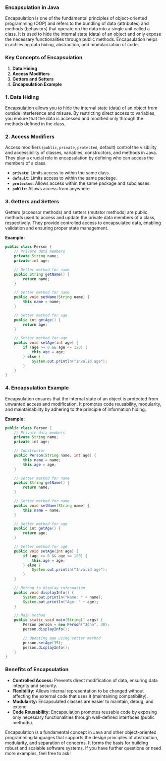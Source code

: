 ### Encapsulation in Java

Encapsulation is one of the fundamental principles of object-oriented programming (OOP) and refers to the bundling of data (attributes) and methods (behaviors) that operate on the data into a single unit called a class. It is used to hide the internal state (data) of an object and only expose the necessary functionalities through public methods. Encapsulation helps in achieving data hiding, abstraction, and modularization of code.

### Key Concepts of Encapsulation

1. **Data Hiding**
2. **Access Modifiers**
3. **Getters and Setters**
4. **Encapsulation Example**

### 1. Data Hiding

Encapsulation allows you to hide the internal state (data) of an object from outside interference and misuse. By restricting direct access to variables, you ensure that the data is accessed and modified only through the methods defined in the class.

### 2. Access Modifiers

Access modifiers (`public`, `private`, `protected`, default) control the visibility and accessibility of classes, variables, constructors, and methods in Java. They play a crucial role in encapsulation by defining who can access the members of a class.

- **`private`**: Limits access to within the same class.
- **`default`**: Limits access to within the same package.
- **`protected`**: Allows access within the same package and subclasses.
- **`public`**: Allows access from anywhere.

### 3. Getters and Setters

Getters (accessor methods) and setters (mutator methods) are public methods used to access and update the private data members of a class, respectively. They provide controlled access to encapsulated data, enabling validation and ensuring proper state management.

**Example:**

```java
public class Person {
    // Private data members
    private String name;
    private int age;

    // Getter method for name
    public String getName() {
        return name;
    }

    // Setter method for name
    public void setName(String name) {
        this.name = name;
    }

    // Getter method for age
    public int getAge() {
        return age;
    }

    // Setter method for age
    public void setAge(int age) {
        if (age >= 0 && age <= 120) {
            this.age = age;
        } else {
            System.out.println("Invalid age");
        }
    }
}
```

### 4. Encapsulation Example

Encapsulation ensures that the internal state of an object is protected from unwanted access and modification. It promotes code reusability, modularity, and maintainability by adhering to the principle of information hiding.

**Example:**

```java
public class Person {
    // Private data members
    private String name;
    private int age;

    // Constructor
    public Person(String name, int age) {
        this.name = name;
        this.age = age;
    }

    // Getter method for name
    public String getName() {
        return name;
    }

    // Setter method for name
    public void setName(String name) {
        this.name = name;
    }

    // Getter method for age
    public int getAge() {
        return age;
    }

    // Setter method for age
    public void setAge(int age) {
        if (age >= 0 && age <= 120) {
            this.age = age;
        } else {
            System.out.println("Invalid age");
        }
    }

    // Method to display information
    public void displayInfo() {
        System.out.println("Name: " + name);
        System.out.println("Age: " + age);
    }

    // Main method
    public static void main(String[] args) {
        Person person = new Person("John", 30);
        person.displayInfo();

        // Updating age using setter method
        person.setAge(35);
        person.displayInfo();
    }
}
```

### Benefits of Encapsulation

- **Controlled Access:** Prevents direct modification of data, ensuring data integrity and security.
- **Flexibility:** Allows internal representation to be changed without affecting the external code that uses it (maintaining compatibility).
- **Modularity:** Encapsulated classes are easier to maintain, debug, and extend.
- **Code Reusability:** Encapsulation promotes reusable code by exposing only necessary functionalities through well-defined interfaces (public methods).

Encapsulation is a fundamental concept in Java and other object-oriented programming languages that supports the design principles of abstraction, modularity, and separation of concerns. It forms the basis for building robust and scalable software systems. If you have further questions or need more examples, feel free to ask!